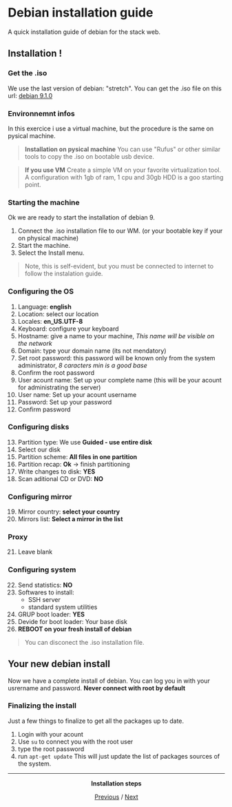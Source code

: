 # Debian installation guide

A quick installation guide of debian for the stack web.

## Installation !

### Get the .iso

We use the last version of debian: "stretch".
You can get the .iso file on this url: [debian 9.1.0](https://cdimage.debian.org/debian-cd/current/amd64/iso-cd/debian-9.1.0-amd64-netinst.iso)

### Environnemnt infos
In this exercice i use a virtual machine, but the procedure is the same on pysical machine.

> **Installation on pysical machine**
> You can use "Rufus" or other similar tools to copy the .iso on bootable usb device.


> **If you use VM**
> Create a simple VM on your favorite virtualization tool.
> A configuration with 1gb of ram, 1 cpu and 30gb HDD is a goo starting point.

### Starting the machine
Ok we are ready to start the installation of debian 9.

1. Connect the .iso installation file to our WM. (or your bootable key if your on physical machine)
2. Start the machine.
3. Select the Install menu.

> Note, this is self-evident, but you must be connected to internet to follow the instalation guide.

### Configuring the OS
1. Language: **english**
2. Location: select our location
3. Locales: **en_US.UTF-8**
4. Keyboard: configure your keyboard
5. Hostname: give a name to your machine, *This name will be visible on the network*
6. Domain: type your domain name (its not mendatory)
7. Set root password: this password will be known only from the system administrator, *8 caracters min is a good base*
8. Confirm the root password
9. User acount name: Set up your complete name (this will be your acount for administrating the server)
10. User name: Set up your acount username
11. Password: Set up your password
12. Confirm password

### Configuring disks
13. Partition type: We use **Guided - use entire disk**
14. Select our disk
15. Partition scheme: **All files in one partition**
16. Partition recap: **Ok** -> finish partitioning
17. Write changes to disk: **YES**
18. Scan aditional CD or DVD: **NO**

### Configuring mirror
19. Mirror country: **select your country**
20. Mirrors list: **Select a mirror in the list**

### Proxy
21. Leave blank

### Configuring system
22. Send statistics: **NO**
23. Softwares to install:
    - SSH server
    - standard system utilities
24. GRUP boot loader: **YES**
25. Devide for boot loader: Your base disk
26. **REBOOT on your fresh install of debian**
> You can disconect the .iso installation file.

## Your new debian install
Now we have a complete install of debian. You can log you in with your usrername and password. **Never connect with root by default**

### Finalizing the install
Just a few things to finalize to get all the packages up to date.
1. Login with your acount
2. Use `su` to connect you with the root user
3. type the root password
4. run `apt-get update` This will just update the list of packages sources of the system.

<div align="center">
<hr>

**Installation steps**

[Previous](README.md) / [Next](basetools.md)

</div>